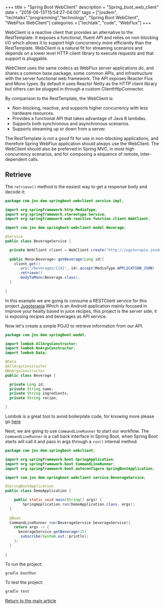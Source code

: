 +++
title =  "Spring Boot WebClient"
description = "Spring_boot_web_client"
date = "2018-06-13T15:54:27-04:00"
tags = ["josdem", "techtalks","programming","technology", "Spring Boot WebClient", "WebFlux WebClient"]
categories = ["techtalk", "code", "WebFlux"]
+++

WebClient is a reactive client that provides an alternative to the RestTemplate. It exposes a functional, fluent API and relies on non-blocking I/O which allows it to support high concurrency more efficiently than the RestTemplate. WebClient is a natural fit for streaming scenarios and depends on a lower level HTTP client library to execute requests and that support is pluggable.

WebClient uses the same codecs as WebFlux server applications do, and shares a common base package, some common APIs, and infrastructure with the server functional web framework. The API exposes Reactor Flux and Mono types. By default it uses Reactor Netty as the HTTP client library but others can be plugged in through a custom ClientHttpConnector.

By comparison to the RestTemplate, the WebClient is:

* Non-blocking, reactive, and supports higher concurrency with less hardware resources.
* Provides a functional API that takes advantage of Java 8 lambdas.
* Supports both synchronous and asynchronous scenarios.
* Supports streaming up or down from a server.

The RestTemplate is not a good fit for use in non-blocking applications, and therefore Spring WebFlux application should always use the WebClient. The WebClient should also be preferred in Spring MVC, in most high concurrency scenarios, and for composing a sequence of remote, inter-dependent calls.

## Retrieve 

The `retrieve()` method is the easiest way to get a response body and decode it:

```java
package com.jos.dem.springboot.webclient.service.impl;

import org.springframework.http.MediaType;
import org.springframework.stereotype.Service;
import org.springframework.web.reactive.function.client.WebClient;

import com.jos.dem.springboot.webclient.model.Beverage;

@Service
public class BeverageService {

  private WebClient client = WebClient.create("http://jugoterapia.josdem.io/jugoterapia-server");
  
  public Mono<Beverage> getBeverage(Long id){
    client.get()
      .uri("/beverages/{id}", id).accept(MediaType.APPLICATION_JSON)
      .retrieve()
      .bodyToMono(Beverage.class);
  }
  
}
```

In this example we are going to consume a RESTClient service for this project [Jugoterapia](https://github.com/josdem/jugoterapia-spring-boot) Which is an Android application mainly focused in improve your healty based in juice recipes, this project is the server side, it is exposing recipes and beverages as API service.

Now let's create a simple POJO to retrieve information from our API.

```java
package com.jos.dem.springboot.model;

import lombok.AllArgsConstructor;
import lombok.NoArgsConstructor;
import lombok.Data;

@Data
@AllArgsConstructor
@NoArgsConstructor
public class Beverage {

  private Long id;
  private String name;
  private String ingredients;
  private String recipe;

}
```

Lombok is a great tool to avoid boilerplate code, for knowing more please go [here](https://projectlombok.org/)

Next, we are going to use `CommandLineRunner` to start our workflow. The `CommandLineRunner` is a call back interface in Spring Boot, when Spring Boot starts will call it and pass in args through a `run()` internal method.

```java
package com.jos.dem.springboot.webclient;

import org.springframework.boot.SpringApplication;
import org.springframework.boot.CommandLineRunner;
import org.springframework.boot.autoconfigure.SpringBootApplication;

import com.jos.dem.springboot.webclient.service.BeverageService;

@SpringBootApplication
public class DemoApplication {

	public static void main(String[] args) {
		SpringApplication.run(DemoApplication.class, args);
  }
  
  @Bean
  CommandLineRunner run(BeverageService beverageService){
    return args -> {
      beverageService.getBeverage(35)
      .subscribe(System.out::println);
    };
  }
  
}
```


To run the project:

```bash
gradle bootRun
```

To test the project:

```bash
gradle test
```

[Return to the main article](/techtalk/spring#Spring_Boot)